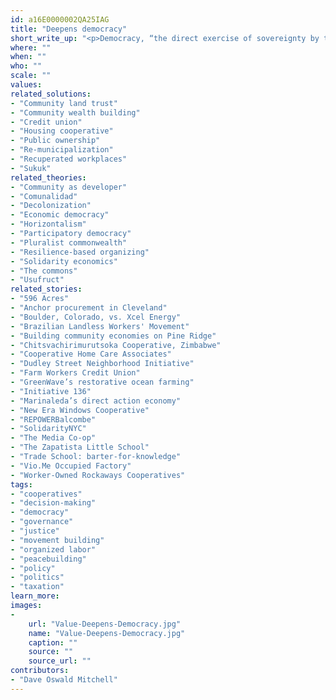 ```yaml
---
id: a16E0000002QA25IAG
title: "Deepens democracy"
short_write_up: "<p>Democracy, “the direct exercise of sovereignty by the people themselves” (Fotopoulos), is not a new idea. As much as anything else, human history is the story of groups of people trying to put democracy into practice; still today, the liberatory potential of true democracy continues to shine as a beacon for popular struggles worldwide. Whether it’s workers organizing to take over a shuttered factory, landless peasants squatting and farming on fallow land, or a neighborhood assembly deciding how their share of the city budget will be allocated, people are working together in countless ways to bring about a truly democratic world. The solutions that most deepen democracy are those that provide meaningful opportunities for people to participate — individually and in concert with others — in setting the course of their own lives.</p>"
where: ""
when: ""
who: ""
scale: ""
values:
related_solutions:
- "Community land trust"
- "Community wealth building"
- "Credit union"
- "Housing cooperative"
- "Public ownership"
- "Re-municipalization"
- "Recuperated workplaces"
- "Sukuk"
related_theories:
- "Community as developer"
- "Comunalidad"
- "Decolonization"
- "Economic democracy"
- "Horizontalism"
- "Participatory democracy"
- "Pluralist commonwealth"
- "Resilience-based organizing"
- "Solidarity economics"
- "The commons"
- "Usufruct"
related_stories:
- "596 Acres"
- "Anchor procurement in Cleveland"
- "Boulder, Colorado, vs. Xcel Energy"
- "Brazilian Landless Workers' Movement"
- "Building community economies on Pine Ridge"
- "Chitsvachirimurutsoka Cooperative, Zimbabwe"
- "Cooperative Home Care Associates"
- "Dudley Street Neighborhood Initiative"
- "Farm Workers Credit Union"
- "GreenWave’s restorative ocean farming"
- "Initiative 136"
- "Marinaleda’s direct action economy"
- "New Era Windows Cooperative"
- "REPOWERBalcombe"
- "SolidarityNYC"
- "The Media Co-op"
- "The Zapatista Little School"
- "Trade School: barter-for-knowledge"
- "Vio.Me Occupied Factory"
- "Worker-Owned Rockaways Cooperatives"
tags:
- "cooperatives"
- "decision-making"
- "democracy"
- "governance"
- "justice"
- "movement building"
- "organized labor"
- "peacebuilding"
- "policy"
- "politics"
- "taxation"
learn_more:
images:
-
    url: "Value-Deepens-Democracy.jpg"
    name: "Value-Deepens-Democracy.jpg"
    caption: ""
    source: ""
    source_url: ""
contributors:
- "Dave Oswald Mitchell"
---
```

